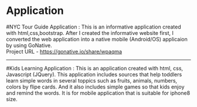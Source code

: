 # Application

#NYC Tour Guide Application 
: This is an informative application created with html,css,bootstrap.
After I created the informative website first, I converted the web application 
into a native mobile (Android/OS) applicaion by using GoNative.<br/>
Project URL - https://gonative.io/share/wpaqma
<hr/>
#Kids Learning Application
: This is an application created with html, css, Javascript (JQuery).
This application includes sources that help toddlers learn simple words in several toppics such as fruits, animals, numbers, colors by flipe cards. And it also includes simple games so that kids enjoy and remind the words.
It is for mobile application that is suitable for iphone8 size. 
